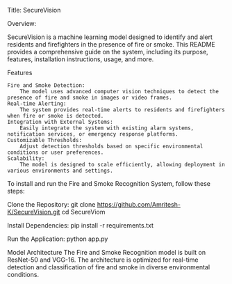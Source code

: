 Title: SecureVision

Overview:

SecureVision is a machine learning model designed to identify and alert residents and firefighters in the presence of fire or smoke. This README provides a comprehensive guide on the system, including its purpose, features, installation instructions, usage, and more.

Features

    Fire and Smoke Detection:
        The model uses advanced computer vision techniques to detect the presence of fire and smoke in images or video frames.
    Real-time Alerting:
        The system provides real-time alerts to residents and firefighters when fire or smoke is detected.
    Integration with External Systems:
        Easily integrate the system with existing alarm systems, notification services, or emergency response platforms.
    Customizable Thresholds:
        Adjust detection thresholds based on specific environmental conditions or user preferences.
    Scalability:
        The model is designed to scale efficiently, allowing deployment in various environments and settings.


To install and run the Fire and Smoke Recognition System, follow these steps:
  
  Clone the Repository: 
  git clone https://github.com/Amritesh-K/SecureVision.git
  cd SecureViom

  Install Dependencies:
  pip install -r requirements.txt
  
  Run the Application:
  python app.py

  Model Architecture
  The Fire and Smoke Recognition model is built on ResNet-50 and VGG-16. The architecture is optimized for real-time detection and classification of fire and smoke in diverse environmental conditions.
